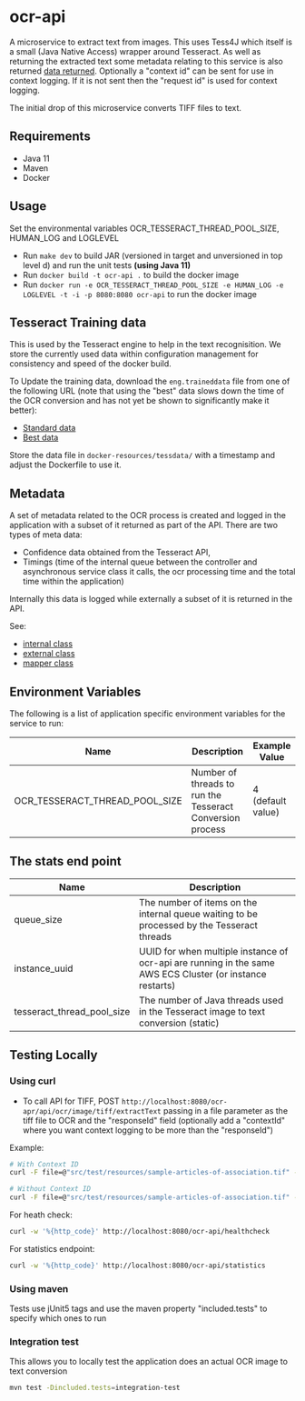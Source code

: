 # ocr-api

A microservice to extract text from images. This uses Tess4J which itself is a small (Java Native Access) wrapper around Tesseract. As well as returning the extracted text some metadata relating to this service is also returned [data returned](src/main/java/uk/gov/companieshouse/ocr/api/image/extracttext/ExtractTextResultDTO.java). Optionally a "context id" can be sent for use in context logging. If it is not sent then the "request id" is used for context logging.

The initial drop of this microservice converts TIFF files to text.

## Requirements

- Java 11
- Maven
- Docker

## Usage

Set the environmental variables OCR_TESSERACT_THREAD_POOL_SIZE, HUMAN_LOG and LOGLEVEL

- Run `make dev` to build JAR (versioned in target and unversioned in top level d) and run the unit tests **(using Java 11)**
- Run `docker build -t ocr-api .` to build the docker image
- Run `docker run -e OCR_TESSERACT_THREAD_POOL_SIZE -e HUMAN_LOG -e LOGLEVEL -t -i -p 8080:8080 ocr-api` to run the docker image

## Tesseract Training data

This is used by the Tesseract engine to help in the text recognisition. We store the currently used data within configuration management for consistency and speed of the docker build.

To Update the training data, download the `eng.traineddata` file from one of the following URL (note that using the "best" data slows down the time of the OCR conversion and has not yet be shown to significantly make it better):

- [Standard data](https://github.com/tesseract-ocr/tessdata)
- [Best data](https://github.com/tesseract-ocr/tessdata_best)

Store the data file in `docker-resources/tessdata/` with a timestamp and adjust the Dockerfile to use it.

## Metadata

A set of metadata related to the OCR process is created and logged in the application with a subset of it returned as part of the API. There are two types of meta data:

- Confidence data obtained from the Tesseract API,
- Timings (time of the internal queue between the controller and asynchronous service class it calls, the ocr processing time and the total time within the application)

Internally this data is logged while externally a subset of it is returned in the API.

See:

- [internal class](src/main/java/uk/gov/companieshouse/ocr/api/image/extracttext/TextConversionResult.java)
- [external class](src/main/java/uk/gov/companieshouse/ocr/api/image/extracttext/ExtractTextResultDTO.java)
- [mapper class](src/main/java/uk/gov/companieshouse/ocr/api/image/extracttext/ImageOcrTransformer.java)

## Environment Variables

The following is a list of application specific environment variables for the service to run:

Name                                        | Description                                                               | Example Value
------------------------------------------- | ------------------------------------------------------------------------- | ------------------------
OCR_TESSERACT_THREAD_POOL_SIZE              | Number of threads to run the Tesseract Conversion process                 | 4  (default value)

## The stats end point

Name                       | Description
---------------------------| ------------------------------------------------------------
queue_size                 | The number of items on the internal queue waiting to be processed by the Tesseract threads
instance_uuid              | UUID for when multiple instance of ocr-api are running in the same AWS ECS Cluster (or instance restarts)
tesseract_thread_pool_size | The number of Java threads used in the Tesseract image to text conversion (static)  

## Testing Locally

### Using curl

- To call API for TIFF, POST `http://localhost:8080/ocr-apr/api/ocr/image/tiff/extractText` passing in a file parameter as the tiff file to OCR and the "responseId" field (optionally add a "contextId" where you want context logging to be more than the "responseId")

Example:

``` bash
# With Context ID
curl -F file=@"src/test/resources/sample-articles-of-association.tif" -F responseId="curl test response id" -F contextId="CHIPS-AA-34568493" http://localhost:8080/ocr-api/api/ocr/image/tiff/extractText

# Without Context ID
curl -F file=@"src/test/resources/sample-articles-of-association.tif" -F responseId="curl test response id"  http://localhost:8080/ocr-api/api/ocr/image/tiff/extractText
```

For heath check:

``` bash
curl -w '%{http_code}' http://localhost:8080/ocr-api/healthcheck
```

For statistics endpoint:

``` bash
curl -w '%{http_code}' http://localhost:8080/ocr-api/statistics
```

### Using maven

Tests use jUnit5 tags and use the maven property "included.tests" to specify which ones to run

### Integration test

This allows you to locally test the application does an actual OCR image to text conversion

``` bash
mvn test -Dincluded.tests=integration-test
```
